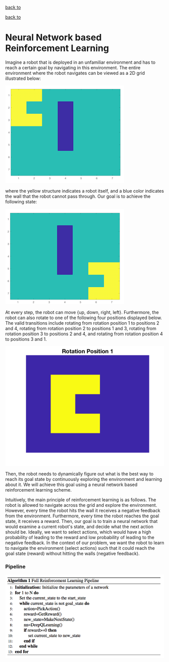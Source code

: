 [back to]()

[back to]()

# Neural Network based Reinforcement Learning

Imagine a robot that is deployed in an unfamiliar environment and has to reach a certain goal by navigating in this environment. The entire environment where the robot navigates can be viewed as a 2D grid illustrated below:

![alt text](https://github.com/sandeepgogadi/Computer-Vision-Matlab/blob/master/Neural%20Network%20Based%20Reinforcement%20Learning/2d_map_start.png "Start")

where the yellow structure indicates a robot itself, and a blue color indicates the wall that the robot cannot pass through. Our goal is to achieve the following state:

![alt text](https://github.com/sandeepgogadi/Computer-Vision-Matlab/blob/master/Neural%20Network%20Based%20Reinforcement%20Learning/2d_map_finish.png "Finish")

At every step, the robot can move {up, down, right, left}. Furthermore, the robot can also rotate to one of the following four positions displayed below. The valid transitions include rotating from rotation position 1 to positions 2 and 4, rotating from rotation position 2 to positions 1 and 3, rotating from rotation position 3 to positions 2 and 4, and rotating from rotation position 4 to positions 3 and 1.

![alt text](https://github.com/sandeepgogadi/Computer-Vision-Matlab/blob/master/Neural%20Network%20Based%20Reinforcement%20Learning/rotations.bmp "Positions")

Then, the robot needs to dynamically figure out what is the best way to reach its goal state by continuously exploring the environment and learning about it. We will achieve this goal using a neural network based reinforcement learning scheme.

Intuitively, the main principle of reinforcement learning is as follows. The robot is allowed to navigate across the grid and explore the environment. However, every time the robot hits the wall it receives a negative feedback from the environment. Furthermore, every time the robot reaches the goal state, it receives a reward. Then, our goal is to train a neural network that would examine a current robot's state, and decide what the next action should be. Ideally, we want to select actions, which would have a high probability of leading to the reward and low probability of leading to the negative feedback. In the context of our problem, we want the robot to learn to navigate the environment (select actions) such that it could reach the goal state (reward) without hitting the walls (negative feedback).

### Pipeline

![alt text](https://github.com/sandeepgogadi/Computer-Vision-Matlab/blob/master/Neural%20Network%20Based%20Reinforcement%20Learning/pipeline.png "Pipeline")
